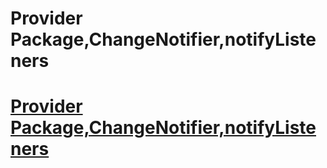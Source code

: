 <h1>Provider Package,ChangeNotifier,notifyListeners</h1>

<h1><a href= 'https://github.com/AvinandanBose/statemanagement/tree/master_three'>Provider Package,ChangeNotifier,notifyListeners</a></h1>
